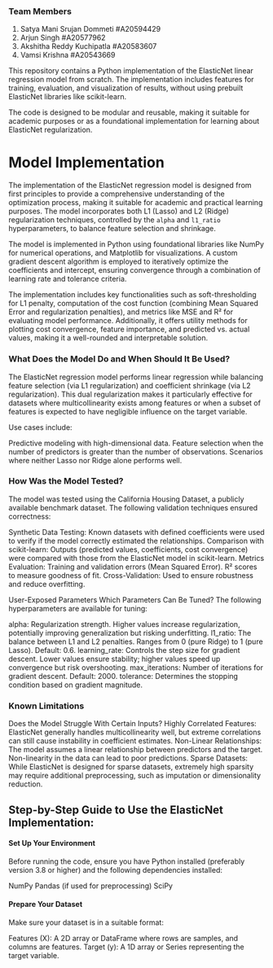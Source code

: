 ### Team Members

1. Satya Mani Srujan Dommeti #A20594429
2. Arjun Singh  #A20577962
3. Akshitha Reddy Kuchipatla #A20583607 
4. Vamsi Krishna  #A20543669
   
This repository contains a Python implementation of the ElasticNet linear regression model from scratch. The implementation includes features for training, evaluation, and visualization of results, without using prebuilt ElasticNet libraries like scikit-learn.

The code is designed to be modular and reusable, making it suitable for academic purposes or as a foundational implementation for learning about ElasticNet regularization.


# Model Implementation

The implementation of the ElasticNet regression model is designed from first principles to provide a comprehensive understanding of the optimization process, making it suitable for academic and practical learning purposes. The model incorporates both L1 (Lasso) and L2 (Ridge) regularization techniques, controlled by the `alpha` and `l1_ratio` hyperparameters, to balance feature selection and shrinkage. 

The model is implemented in Python using foundational libraries like NumPy for numerical operations, and Matplotlib for visualizations. A custom gradient descent algorithm is employed to iteratively optimize the coefficients and intercept, ensuring convergence through a combination of learning rate and tolerance criteria. 

The implementation includes key functionalities such as soft-thresholding for L1 penalty, computation of the cost function (combining Mean Squared Error and regularization penalties), and metrics like MSE and R² for evaluating model performance. Additionally, it offers utility methods for plotting cost convergence, feature importance, and predicted vs. actual values, making it a well-rounded and interpretable solution.

### What Does the Model Do and When Should It Be Used?
The ElasticNet regression model performs linear regression while balancing feature selection (via L1 regularization) and coefficient shrinkage (via L2 regularization). This dual regularization makes it particularly effective for datasets where multicollinearity exists among features or when a subset of features is expected to have negligible influence on the target variable.

Use cases include:

Predictive modeling with high-dimensional data.
Feature selection when the number of predictors is greater than the number of observations.
Scenarios where neither Lasso nor Ridge alone performs well.

### How Was the Model Tested?
The model was tested using the California Housing Dataset, a publicly available benchmark dataset. The following validation techniques ensured correctness:

Synthetic Data Testing: Known datasets with defined coefficients were used to verify if the model correctly estimated the relationships.
Comparison with scikit-learn: Outputs (predicted values, coefficients, cost convergence) were compared with those from the ElasticNet model in scikit-learn.
Metrics Evaluation:
Training and validation errors (Mean Squared Error).
R² scores to measure goodness of fit.
Cross-Validation: Used to ensure robustness and reduce overfitting.

User-Exposed Parameters
Which Parameters Can Be Tuned?
The following hyperparameters are available for tuning:

alpha: Regularization strength. Higher values increase regularization, potentially improving generalization but risking underfitting.
l1_ratio: The balance between L1 and L2 penalties. Ranges from 0 (pure Ridge) to 1 (pure Lasso). Default: 0.6.
learning_rate: Controls the step size for gradient descent. Lower values ensure stability; higher values speed up convergence but risk overshooting.
max_iterations: Number of iterations for gradient descent. Default: 2000.
tolerance: Determines the stopping condition based on gradient magnitude.

### Known Limitations
Does the Model Struggle With Certain Inputs?
Highly Correlated Features: ElasticNet generally handles multicollinearity well, but extreme correlations can still cause instability in coefficient estimates.
Non-Linear Relationships: The model assumes a linear relationship between predictors and the target. Non-linearity in the data can lead to poor predictions.
Sparse Datasets: While ElasticNet is designed for sparse datasets, extremely high sparsity may require additional preprocessing, such as imputation or dimensionality reduction.

## Step-by-Step Guide to Use the ElasticNet Implementation:
#### Set Up Your Environment
Before running the code, ensure you have Python installed (preferably version 3.8 or higher) and the following dependencies installed:

NumPy
Pandas (if used for preprocessing)
SciPy

#### Prepare Your Dataset
Make sure your dataset is in a suitable format:

Features (X): A 2D array or DataFrame where rows are samples, and columns are features.
Target (y): A 1D array or Series representing the target variable.
